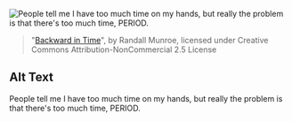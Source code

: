 ![People tell me I have too much time on my hands, but really the problem is that there's too much time, PERIOD.](https://imgs.xkcd.com/comics/backward_in_time.png)
> "[Backward in Time](https://xkcd.com/1017/)", by Randall Munroe, licensed under Creative Commons Attribution-NonCommercial 2.5 License

## Alt Text
People tell me I have too much time on my hands, but really the problem is that there's too much time, PERIOD.
